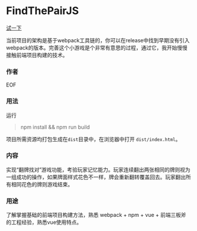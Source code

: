 # FindThePairJS

[试一下](https://jasonleaster.github.io/FindThePairJS/dist/index)

当前项目的架构是基于webpack工具链的，你可以在release中找到早期没有引入webpack的版本。完善这个小游戏是个非常有意思的过程，通过它，我开始慢慢接触前端项目构建的技术。

### 作者
EOF

### 用法

运行
> npm install && npm run build

项目所需资源均打包生成在`dist`目录中，在浏览器中打开 `dist/index.html`。

### 内容

实现“翻牌找对”游戏功能，考验玩家记忆能力。玩家连续翻出两张相同的牌则视为一组成功的操作，如果牌面样式花色不一样，牌会重新翻转覆盖回去。玩家翻出所有相同花色的牌则游戏结束。

### 用途
了解掌握基础的前端项目构建方法，熟悉 webpack + npm + vue + 前端三板斧 的工程经验，熟悉vue使用特点。